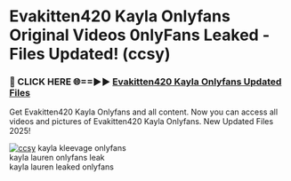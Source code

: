 # Evakitten420 Kayla Onlyfans Original Videos 0nlyFans Leaked - Files Updated! (ccsy)

<h3>🔴 CLICK HERE 🌐==►► <a href="https://tinyurl.com/3hn5wdd3" rel="nofollow">Evakitten420 Kayla Onlyfans Updated Files</a></h3>

Get Evakitten420 Kayla Onlyfans and all content. Now you can access all videos and pictures of Evakitten420 Kayla Onlyfans. New Updated Files 2025!

[![ccsy](https://i.imgur.com/4HnBqBT.gif)](https://tinyurl.com/3hn5wdd3)
kayla kleevage onlyfans<br>
kayla lauren onlyfans leak<br>
kayla lauren leaked onlyfans